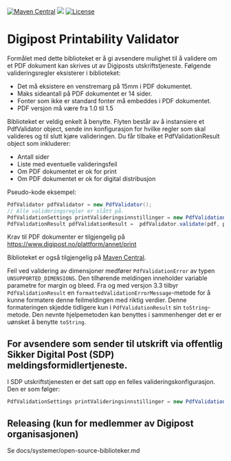 [![Maven Central](https://maven-badges.herokuapp.com/maven-central/no.digipost/printability-validator/badge.svg)](https://maven-badges.herokuapp.com/maven-central/no.digipost/printability-validator)
![](https://github.com/digipost/printability-validator/workflows/Build%20and%20deploy/badge.svg)
[![License](https://img.shields.io/badge/license-Apache%202-blue)](https://github.com/digipost/printability-validator/blob/main/LICENCE)

# Digipost Printability Validator

Formålet med dette biblioteket er å gi avsendere mulighet til å validere om et PDF dokument kan skrives ut av Digiposts utskriftstjeneste. Følgende valideringsregler eksisterer i biblioteket:

* Det må eksistere en venstremarg på 15mm i PDF dokumentet.
* Maks sideantall på PDF dokumentet er 14 sider.
* Fonter som ikke er standard fonter må embeddes i PDF dokumentet.
* PDF versjon må være fra 1.0 til 1.5

Biblioteket er veldig enkelt å benytte. Flyten består av å instansiere et PdfValidator object, sende inn konfigurasjon for hvilke regler som skal valideres og til slutt kjøre valideringen. Du får tilbake et PdfValidationResult object som inkluderer:

* Antall sider
* Liste med eventuelle valideringsfeil
* Om PDF dokumentet er ok for print
* Om PDF dokumentet er ok for digital distribusjon

Pseudo-kode eksempel:

```java
PdfValidator pdfValidator = new PdfValidator();
// Alle valideringsregler er slått på.
PdfValidationSettings printValideringsinnstillinger = new PdfValidationSettings (true, true, true, true);
PdfValidationResult pdfValidationResult =  pdfValidator.validate(pdf, printValideringsinnstillinger);
```

Krav til PDF dokumenter er tilgjengelig på https://www.digipost.no/plattform/annet/print

Biblioteket er også tilgjengelig på [Maven Central](http://search.maven.org/#search%7Cga%7C1%7Ca%3A%22printability-validator%22).

Feil ved validering av dimensjoner medfører `PdfValidationError` av typen `UNSUPPORTED_DIMENSIONS`.
Den tilhørende meldingen inneholder variable parametre for margin og bleed. Fra og med versjon 3.3
tilbyr `PdfValidationResult` en `formattedValidationErrorMessage`-metode for å kunne formatere denne
feilmeldingen med riktig verdier. Denne formateringen skjedde tidligere kun i `PdfValidationResult`
sin `toString`-metode. Den nevnte hjelpemetoden kan benyttes i sammenhenger det er er uønsket å
benytte `toString`.

## For avsendere som sender til utskrift via offentlig Sikker Digital Post (SDP) meldingsformidlertjeneste.

I SDP utskriftstjenesten er det satt opp en felles valideringskonfigurasjon. Den er som følger:

```java
PdfValidationSettings printValideringsinnstillinger = new PdfValidationSettings(false, true, false, true);
```

## Releasing (kun for medlemmer av Digipost organisasjonen)

Se docs/systemer/open-source-biblioteker.md
